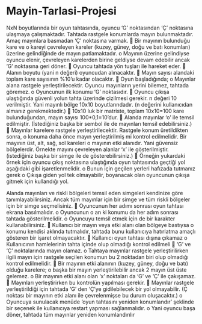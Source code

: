 # Mayin-Tarlasi-Projesi
NxN boyutlarında bir oyun tahtasında, oyuncu ‘G’ noktasından ‘Ç’ noktasına ulaşmaya çalışmaktadır. Tahtada rastgele konumlarda mayın bulunmaktadır. Amaç mayınlara basmadan ‘Ç’ noktasına varmak.  Bir mayının bulunduğu kare ve o kareyi çevreleyen kareler (kuzey, güney, doğu ve batı konumları) üzerine gelindiğinde de mayın patlamaktadır. o Mayının üzerine gelindiyse oyuncu elenir, çevreleyen karelerden birine geldiyse devam edebilir ancak ‘G’ noktasına geri döner.  Oyuncu tahtada yön tuşları ile hareket eder.  Alanın boyutu (yani n değeri) oyuncudan alınacaktır.  Mayın sayısı alandaki toplam kare sayısının %10’u kadar olacaktır.  Oyun başladığında; o Mayınlar alana rastgele yerleştirilecektir. Oyuncu mayınların yerini bilemez, tahtada göremez. o Oyuncunun ilk konumu ‘G’ noktasıdır.  Oyuncu çıkışa ulaştığında güvenli yolun tahta üzerinde çizilmesi gerekir. n değeri 10 verilmiştir. Yani mayınlı bölge 10x10 boyutlarındadır. (n değerini kullanıcıdan almanız gerekmektedir.)  10x10 luk bir matriste, toplam 10x10=100 kare bulunduğundan, mayın sayısı 100*0,1=10’dur.  Alanda mayınlar ‘o’ ile temsil edilmiştir. (İstediğiniz başka bir sembol ile de mayınları temsil edebilirsiniz.)  Mayınlar karelere rastgele yerleştirilecektir. Rastgele konum üretildikten sonra, o konuma daha önce mayın yerleştirilmiş mi kontrol edilmelidir. Bir mayının üst, alt, sağ, sol kareleri o mayının etki alanıdır. Yani güvensiz bölgelerdir. Örnekte mayını çevreleyen alanlar ‘x’ ile gösterilmiştir. (istediğiniz başka bir simge ile de gösterebilirsiniz.)  Örneğin yukardaki örnek için oyuncu çıkış noktasına ulaştığında oyun tahtasında geçtiği yol aşağıdaki gibi işaretlenmelidir. o Bunun için geçilen yerleri hafızada tutmanız gerek o Çıkışa giden yol tek olmayabilir, boyanacak olan oyuncunun çıkışa gitmek için kullandığı yol.

Alanda mayınları ve riskli bölgeleri temsil eden simgeleri kendinize göre tanımlayabilirsiniz. Ancak tüm mayınlar için bir simge ve tüm riskli bölgeler için bir simge seçmelisiniz.  Oyuncunun her adımı sonrası oyun tahtası ekrana basılmalıdır. o Oyuncunun o an ki konumu da her adım sonrası tahtada gösterilmelidir. o Oyuncuyu temsil etmek için de bir karakter kullanabilirsiniz.  Kullanıcı bir mayın veya etki alanı olan bölgeye bastıysa o konumu kendisi aklında tutmalıdır, tahtada bunu kullanıcıya hatırlatma amaçlı gösteren bir işaret olmayacaktır.  Kullanıcı oyun tahtası dışına çıkamaz o Kullanıcının hamlelerinin tahta içinde olup olmadığı kontrol edilmeli  ‘G’ ve ‘Ç’ noktalarında mayın olamaz. o Tahtaya mayınlar rastgele yerleştirilirken ilgili mayın için rastgele seçilen konumun bu 2 noktadan biri olup olmadığı kontrol edilmelidir.  Bir mayının etki alanının (kuzey, güney, doğu ve batı) olduğu karelere; o başka bir mayın yerleştirilebilir ancak 2 mayın üst üste gelemez. o Bir mayının etki alanı olan ‘x’ noktaları da ‘G’ ve ‘Ç’ ile çakışamaz.  Mayınları yerleştirirken bu kontrolün yapılması gerekir.  Mayınlar rastgele yerleştirildiği için tahtada ‘G’ den ‘Ç’ye gidilebilecek bir yol olmayabilir. (Ç noktası bir mayının etki alanı ile çevrelenmişse bu durum oluşacaktır.) o Oyuncuya sunulacak menüde ‘oyun tahtasını yeniden konumlandır’ şeklinde bir seçenek ile kullanıcıya restart yapması sağlanmalıdır. o Yani oyuncu başa döner, tahtada tüm mayınlar yeniden konumlandırılır
